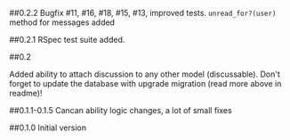 ##0.2.2
Bugfix #11, #16, #18, #15, #13, improved tests. `unread_for?(user)` method for messages added

##0.2.1
RSpec test suite added.

##0.2

Added ability to attach discussion to any other model (discussable). Don't forget to update the database with upgrade migration (read more above in readme)!

##0.1.1-0.1.5
Cancan ability logic changes, a lot of small fixes

##0.1.0
Initial version
